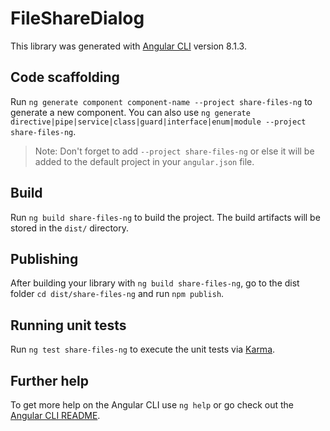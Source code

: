 # FileShareDialog

This library was generated with [Angular CLI](https://github.com/angular/angular-cli) version 8.1.3.

## Code scaffolding

Run `ng generate component component-name --project share-files-ng` to generate a new component. You can also use
`ng generate directive|pipe|service|class|guard|interface|enum|module --project share-files-ng`.

> Note: Don't forget to add `--project share-files-ng` or else it will be added to the default project in your
> `angular.json` file.

## Build

Run `ng build share-files-ng` to build the project. The build artifacts will be stored in the `dist/` directory.

## Publishing

After building your library with `ng build share-files-ng`, go to the dist folder `cd dist/share-files-ng` and
run `npm publish`.

## Running unit tests

Run `ng test share-files-ng` to execute the unit tests via [Karma](https://karma-runner.github.io).

## Further help

To get more help on the Angular CLI use `ng help` or go check out the
[Angular CLI README](https://github.com/angular/angular-cli/blob/master/README.md).
